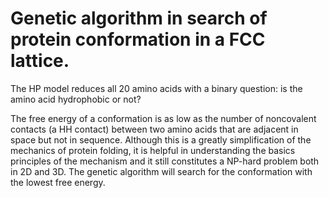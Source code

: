 # Genetic algorithm in search of protein conformation in a FCC lattice.  


The HP model reduces all 20 amino acids with a binary question: is the amino acid hydrophobic or not? 

The free energy of a conformation is as low as the number of noncovalent contacts (a HH contact) between two amino acids that are adjacent in space but not in sequence. Although this is a greatly simplification of the mechanics of protein folding, it is helpful in understanding the basics principles of the mechanism and it still constitutes a NP-hard problem both in 2D and 3D. 
The genetic algorithm will search for the conformation with the lowest free energy.


